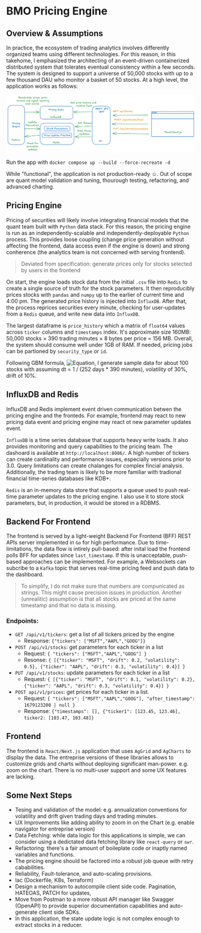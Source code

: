 # BMO Pricing Engine

## Overview & Assumptions

In practice, the ecosystem of trading analytics involves differently organized teams using different technologies. For this reason, in this takehome, I emphasized the architecting of an event-driven containerized distributed system that tolerates eventual consistency within a few seconds. The system is designed to support a universe of 50,000 stocks with up to a few thousand DAU who monitor a basket of 50 stocks. At a high level, the application works as follows:

![Alt text for the image](system_overview.png)

Run the app with `docker compose up --build --force-recreate -d`

While "functional", the application is not production-ready &#9786;. Out of scope are quant model validation and tuning, thourough testing, refactoring, and advanced charting.

## Pricing Engine

Pricing of securities will likely involve integrating financial models that the quant team built with `Python` data stack. For this reason, the pricing engine is run as an independently-scalable and independently-deployable `Python` process. This provides loose coupling (change price generation without affecting the frontend, data access even if the engine is down) and strong conherence (the analytics team is not concerned with serving frontend).

> Deviated from specification: generate prices only for stocks selected by users in the frontend

On start, the engine loads stock data from the initial `.csv` file into `Redis` to create a single source of truth for the stock parameters. It then reproducibly prices stocks with `pandas` and `numpy` up to the earlier of current time and 4:00 pm. The generated price history is injected into `InfluxDB`. After that, the process reprices securities every minute, checking for user-updates from a `Redis` queue, and write new data into `InfluxDB`.

The largest dataframe is `price_history` which a matrix of `float64` values across `ticker` columns and `timestamps` index. It's approximate size 160MB: 50,000 stocks &#215; 390 trading minutes &#215; 8 bytes per price = 156 MB. Overall, the system should consume well under 1GB of RAM. If needed, pricing jobs can be partioned by `security_type` or `id`.

Following GBM formula, ![Equation](<https://latex.codecogs.com/svg.latex?S_{t+1} = S_t \times e^{(\mu - 0.5 \sigma^2)dt + \sigma \sqrt{dt} Z}>), I generate sample data for about 100 stocks with assuming dt = 1 / (252 days * 390 minutes), volatility of 30%, drift of 10%.

## InfluxDB and Redis

InfluxDB and Redis implement event driven communication betwen the pricing engine and the fronteds. For example, frontend may react to new pricing data event and pricing engine may react ot new parameter updates event.

`InfluxDB` is a time series database that supports heavy write loads. It also provides monitoring and query capabilities to the pricing team. The dashoard is available at `http://localhost:8086/`. A high number of tickers can create cardinality and performance issues, especially versions prior to 3.0. Query limitations can create chalanges for complex fincial analysis. Additionally, the trading team is likely to be more familiar with tradional financial time-series databases like KDB+.

`Redis` is an in-memory data store that supports a queue used to push real-time parameter updates to the pricing engine. I also use it to store stock parameters, but, in production, it would be stored in a RDBMS.

## Backend For Frontend

The frontend is served by a light-weight Backend For Frontend (BFF) REST APIs server implemented in `Go` for high performance. Due to time-limitations, the data flow is intirely pull-based: after inital load the frontend polls BFF for updates since `last_timestamp`. If this is unacceptable, push-based approaches can be implemented. For example, a Websockets can subcribe to a `Kafka` topic that serves real-time pricing feed and push data to the dashboard.

> To simplify, I do not make sure that numbers are compunicated as strings. This might cause precision issues in production. Another (unrealitic) assumption is that all stocks are priced at the same timestamp and that no data is missing.

### Endpoints:

- `GET /api/v1/tickers`: get a list of all tickers priced by the engine
    - Response: `{"tickers": ["MSFT","AAPL","GOOG"]}`
- `POST /api/v1/stocks`: get parameters for each ticker in a list
    - Request: `{ "tickers": ["MSFT","AAPL","GOOG"] }`
    - Resonse: `{ [{"ticker": "MSFT", "drift": 0.2, "volatility": 0.5}, {"ticker": "AAPL", "drift": 0.3, "volatility": 0.4}] }`
- `PUT /api/v1/stocks`: update parameters for each ticker in a list 
    - Request: `{ [{"ticker": "MSFT", "drift": 0.1, "volatility": 0.2}, {"ticker": "AAPL", "drift": 0.3, "volatility": 0.4}] }`
- `POST api/v1/prices`: get prices for each ticker in a list.
    - Request: `{ "tickers": ["MSFT","AAPL","GOOG"], "after_timestamp": 1679123200 | null }`
    - Response: `{"timestamps": [], {"ticker1": [123.45, 123.46], ticker2: [103.47, 103.48]}`


## Frontend

The frontend is `React/Next.js` application that uses `AgGrid` and `AgCharts` to display the data. The entreprise versions of these libraries allows to customize grids and charts without deploying significant man-power. e.g. zoom on the chart.
There is no multi-user support and some UX features are lacking.

## Some Next Steps

* Tesing and validation of the model: e.g. annualization conventions for volatility and drift given trading days and trading minutes.
* UX Improvements like adding ability to zoom in on the Chart (e.g. enable navigator for entreprise version)
* Data Fetching: while data logic for this applications is simple, we can consider using a dedictated data fetching library like `react-query` or `swr`.
* Refactoring: there's a fair amount of boileplate code or inaptly named variables and functions.
* The pricing engine should be factored into a robust job queue with retry cababilities.
* Reliability, Fault-tolerance, and auto-scaling provisions.
* Iac (Dockerfile, K8s, Terraform)
* Design a mechanism to autocompile client side code. Pagination, HATEOAS, PATCH for updates,
* Move from Postman to a more robust API manager like Swagger (OpenAPI) to provide superior documentation capabilities and auto-generate client side SDKs.
* In this application, the state update logic is not complex enough to extract stocks in a reducer.